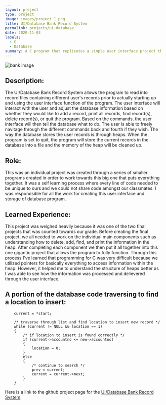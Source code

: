```yaml
---
layout: project
type: project
image: images/project_1.png
title: UI/Database Bank Record System
permalink: projects/ui-database
date: 2020-11-03
labels:
  - C
  - Database
summary: A C program that replicates a simple user interface project that stores records of users in a database. 
---
```


![bank image](https://tbui00.github.io/images/bank_image.jpg)

## Description: 
The UI/Database Bank Record System allows the program to read into record files containing different user's records prior to actually starting up and using the user interface function of the program. The user interface will interact with the user and adjust the database information based on whether they would like to add a record, print all records, find record(s), delete record(s), or quit the program. Based on the commands, the user interface will then tell the database what to do. The user is able to freely navitage through the different commands back and fourth if they wish. The way the database stores the user records is through heaps. When the program is set to quit, the program will store the current records in the database into a file and the memory of the heap will be cleaned up. 

## Role:
This was an individual project was created through a series of smaller programs created in order to work towards this big one that puts everything together. It was a self learning process where every line of code needed to be unique to ours and we could not share code amongst our classmates. I was respondsible for all the work for creating this user interface and storage of database program. 

## Learned Experience:
This project was weighed heavily because it was one of the two final projects that was counted towards our grade. Before creating the final project, we all needed to work on the individual main components such as understanding how to delete, add, find, and print the information in the heap. After completing each component we then put it all together into this one gigantic project that allows the program to fully function. Through this process I've learned that programming for C was very difficult because we utilized pointers for basically everything to access information within the heap. However, it helped me to understand the structure of heaps better as I was able to see how the information was processed and delievered through the user interface. 

## A portion of the database code traversing to find a location to insert:

        current = *start;

        /* traverse through list and find location to insert new record */
        while (current != NULL && location == 1)
        {
            /* if location to insert is found correctly */
            if (current->accountno <= new->accountno)
            {
                location = 0;
            }
            else
            {
                /* continue to search */
                prev = current;
                current = current->next;
            }
        }


Here is a link to the github project page for the [UI/Database Bank Record System](https://github.com/tbui00/ui-database-bank).

&nbsp;
&nbsp;

